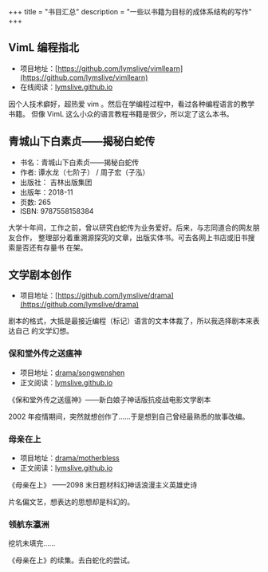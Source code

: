 +++
title = "书目汇总"
description = "一些以书籍为目标的成体系结构的写作"
+++

## VimL 编程指北

* 项目地址：[https://github.com/lymslive/vimllearn](https://github.com/lymslive/vimllearn)
* 在线阅读：[lymslive.github.io](https://lymslive.github.io/vimllearn/)

因个人技术癖好，超热爱 vim 。然后在学编程过程中，看过各种编程语言的教学书籍。
但像 VimL 这么小众的语言教程书籍是很少，所以定了这么本书。

## 青城山下白素贞——揭秘白蛇传

* 书名：青城山下白素贞——揭秘白蛇传
* 作者: 谭水龙（七阶子） / 周子宏（子泓）
* 出版社： 吉林出版集团
* 出版年：2018-11
* 页数: 265
* ISBN: 9787558158384

大学十年间，工作之前，曾以研究白蛇传为业务爱好。后来，与志同道合的网友朋友合作，
整理部分着重溯源探究的文章，出版实体书。可去各网上书店或旧书搜索是否还有存量书
在架。

## 文学剧本创作

* 项目地址：[https://github.com/lymslive/drama](https://github.com/lymslive/drama)

剧本的格式，大抵是最接近编程（标记）语言的文本体裁了，所以我选择剧本来表达自己
的文学幻想。

### 保和堂外传之送瘟神

* 项目地址：[drama/songwenshen](https://github.com/lymslive/drama/tree/master/songwenshen)
* 正文阅读：[lymslive.github.io](https://lymslive.github.io/drama/songwenshen.html)

《保和堂外传之送瘟神》——新白娘子神话版抗疫战电影文学剧本

2002 年疫情期间，突然就想创作了……于是想到自己曾经最熟悉的故事改编。

### 母亲在上

* 项目地址：[drama/motherbless](https://github.com/lymslive/drama/tree/master/motherbless)
* 正文阅读：[lymslive.github.io](https://lymslive.github.io/drama/motherbless.html)

《母亲在上》 ——2098 末日题材科幻神话浪漫主义英雄史诗

片名偏文艺，想表达的思想却是科幻的。

### 领航东瀛洲

挖坑未填完……

《母亲在上》的续集。去白蛇化的尝试。
